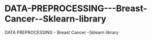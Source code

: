# DATA-PREPROCESSING---Breast-Cancer--Sklearn-library
DATA PREPROCESSING - Breast Cancer -Sklearn library
